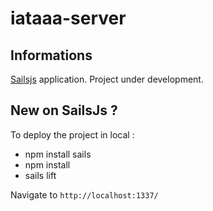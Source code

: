 # iataaa-server

## Informations
[Sailsjs](http://sailsjs.org) application.
Project under development.

## New on SailsJs ?
To deploy the project in local :
* npm install sails
* npm install
* sails lift

Navigate to `http://localhost:1337/`
